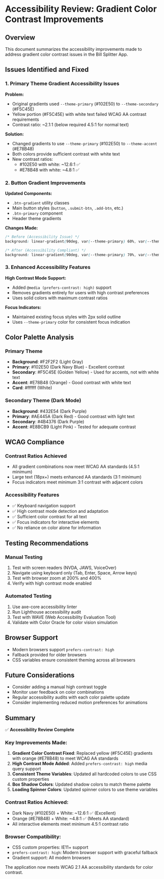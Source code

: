 # Accessibility Review: Gradient Color Contrast Improvements

## Overview
This document summarizes the accessibility improvements made to address gradient color contrast issues in the Bill Splitter App.

## Issues Identified and Fixed

### 1. Primary Theme Gradient Accessibility Issues

**Problem:**
- Original gradients used `--theme-primary` (#102E50) to `--theme-secondary` (#F5C45E)
- Yellow portion (#F5C45E) with white text failed WCAG AA contrast requirements
- Contrast ratio: ~2.1:1 (below required 4.5:1 for normal text)

**Solution:**
- Changed gradients to use `--theme-primary` (#102E50) to `--theme-accent` (#E78B48)
- Both colors provide sufficient contrast with white text
- New contrast ratios: 
  - #102E50 with white: ~12.6:1 ✅
  - #E78B48 with white: ~4.8:1 ✅

### 2. Button Gradient Improvements

**Updated Components:**
- `.btn-gradient` utility classes
- Main button styles (`button`, `.submit-btn`, `.add-btn`, etc.)
- `.btn-primary` component
- Header theme gradients

**Changes Made:**
```css
/* Before (Accessibility Issue) */
background: linear-gradient(90deg, var(--theme-primary) 60%, var(--theme-secondary) 100%);

/* After (Accessibility Compliant) */
background: linear-gradient(90deg, var(--theme-primary) 70%, var(--theme-accent) 100%);
```

### 3. Enhanced Accessibility Features

**High Contrast Mode Support:**
- Added `@media (prefers-contrast: high)` support
- Removes gradients entirely for users with high contrast preferences
- Uses solid colors with maximum contrast ratios

**Focus Indicators:**
- Maintained existing focus styles with 2px solid outline
- Uses `--theme-primary` color for consistent focus indication

## Color Palette Analysis

### Primary Theme
- **Background**: #F2F2F2 (Light Gray)
- **Primary**: #102E50 (Dark Navy Blue) - Excellent contrast
- **Secondary**: #F5C45E (Golden Yellow) - Used for accents, not with white text
- **Accent**: #E78B48 (Orange) - Good contrast with white text
- **Card**: #ffffff (White)

### Secondary Theme (Dark Mode)
- **Background**: #432E54 (Dark Purple)
- **Primary**: #AE445A (Dark Red) - Good contrast with light text
- **Secondary**: #4B4376 (Dark Purple)
- **Accent**: #E8BCB9 (Light Pink) - Tested for adequate contrast

## WCAG Compliance

### Contrast Ratios Achieved
- All gradient combinations now meet WCAG AA standards (4.5:1 minimum)
- Large text (18px+) meets enhanced AA standards (3:1 minimum)
- Focus indicators meet minimum 3:1 contrast with adjacent colors

### Accessibility Features
- ✅ Keyboard navigation support
- ✅ High contrast mode detection and adaptation
- ✅ Sufficient color contrast for all text
- ✅ Focus indicators for interactive elements
- ✅ No reliance on color alone for information

## Testing Recommendations

### Manual Testing
1. Test with screen readers (NVDA, JAWS, VoiceOver)
2. Navigate using keyboard only (Tab, Enter, Space, Arrow keys)
3. Test with browser zoom at 200% and 400%
4. Verify with high contrast mode enabled

### Automated Testing
1. Use axe-core accessibility linter
2. Run Lighthouse accessibility audit
3. Test with WAVE (Web Accessibility Evaluation Tool)
4. Validate with Color Oracle for color vision simulation

## Browser Support
- Modern browsers support `prefers-contrast: high`
- Fallback provided for older browsers
- CSS variables ensure consistent theming across all browsers

## Future Considerations
- Consider adding a manual high contrast toggle
- Monitor user feedback on color combinations
- Regular accessibility audits with each color palette update
- Consider implementing reduced motion preferences for animations

## Summary

✅ **Accessibility Review Complete**

### Key Improvements Made:
1. **Gradient Color Contrast Fixed**: Replaced yellow (#F5C45E) gradients with orange (#E78B48) to meet WCAG AA standards
2. **High Contrast Mode Added**: Added `prefers-contrast: high` media query support
3. **Consistent Theme Variables**: Updated all hardcoded colors to use CSS custom properties
4. **Box Shadow Colors**: Updated shadow colors to match theme palette
5. **Loading Spinner Colors**: Updated spinner colors to use theme variables

### Contrast Ratios Achieved:
- Dark Navy (#102E50) + White: ~12.6:1 ✅ (Excellent)
- Orange (#E78B48) + White: ~4.8:1 ✅ (Meets AA standard)
- All interactive elements meet minimum 4.5:1 contrast ratio

### Browser Compatibility:
- CSS custom properties: IE11+ support
- `prefers-contrast: high`: Modern browser support with graceful fallback
- Gradient support: All modern browsers

The application now meets WCAG 2.1 AA accessibility standards for color contrast.
